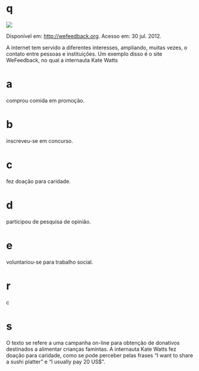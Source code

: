 # q
![](https://firebasestorage.googleapis.com/v0/b/firebase-enemio.appspot.com/o/questoes%2F425%2Fb529af4d-2c5f-94b1-9aff-5455bc7c9254.png?alt=media\&token=ae9531ff-e4aa-47b6-842c-3ec331aafa36)

Disponível em: http://wefeedback.org. Acesso em: 30 jul. 2012.

A internet tem servido a diferentes interesses, ampliando, muitas vezes, o contato entre pessoas e instituições. Um exemplo disso é o site WeFeedback, no qual a internauta Kate Watts

# a
comprou comida em promoção.

# b
inscreveu-se em concurso.

# c
fez doação para caridade.

# d
participou de pesquisa de opinião.

# e
voluntariou-se para trabalho social.

# r
c

# s
O texto se refere a uma campanha on-line para obtenção de donativos destinados a alimentar crianças famintas. A internauta Kate Watts fez doação para caridade, como se pode perceber pelas frases “I want to share a sushi platter” e “I usually pay 20 US$”.
